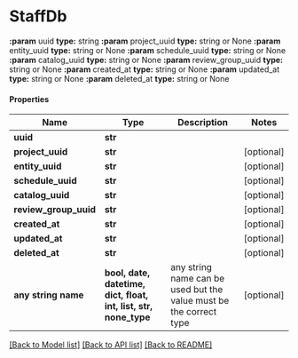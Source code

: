 # StaffDb

**:param** uuid                                **type:** string **:param** project_uuid                        **type:** string or None  **:param** entity_uuid                         **type:** string or None  **:param** schedule_uuid                       **type:** string or None  **:param** catalog_uuid                        **type:** string or None  **:param** review_group_uuid                   **type:** string or None  **:param** created_at                          **type:** string or None  **:param** updated_at                          **type:** string or None  **:param** deleted_at                          **type:** string or None

#### Properties
Name | Type | Description | Notes
------------ | ------------- | ------------- | -------------
**uuid** | **str** |  | 
**project_uuid** | **str** |  | [optional] 
**entity_uuid** | **str** |  | [optional] 
**schedule_uuid** | **str** |  | [optional] 
**catalog_uuid** | **str** |  | [optional] 
**review_group_uuid** | **str** |  | [optional] 
**created_at** | **str** |  | [optional] 
**updated_at** | **str** |  | [optional] 
**deleted_at** | **str** |  | [optional] 
**any string name** | **bool, date, datetime, dict, float, int, list, str, none_type** | any string name can be used but the value must be the correct type | [optional]

[[Back to Model list]](../README.md#documentation-for-models) [[Back to API list]](../README.md#documentation-for-api-endpoints) [[Back to README]](../README.md)

